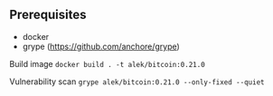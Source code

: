 ## Prerequisites

- docker
- grype (https://github.com/anchore/grype)

Build image
`docker build . -t alek/bitcoin:0.21.0`

Vulnerability scan
`grype alek/bitcoin:0.21.0 --only-fixed --quiet`

